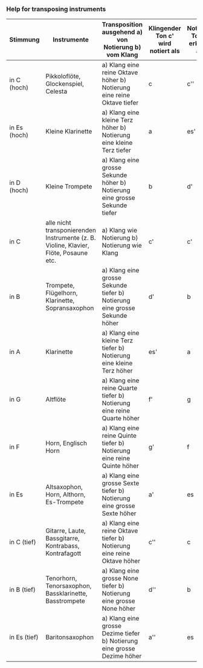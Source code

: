 ### Help for transposing instruments

| Stimmung | Instrumente | Transposition ausgehend a) von Notierung b) vom Klang | Klingender Ton c' wird notiert als | Notierter Ton c' erklingt als |
| --- | --- | --- | --- | --- |
| in C (hoch) | Pikkoloflöte, Glockenspiel, Celesta | a) Klang eine reine Oktave höher b) Notierung eine reine Oktave tiefer | c | c'' |
| in Es (hoch) | Kleine Klarinette | a) Klang eine kleine Terz höher b) Notierung eine kleine Terz tiefer | a | es' |
| in D (hoch) | Kleine Trompete | a) Klang eine grosse Sekunde höher b) Notierung eine grosse Sekunde tiefer | b | d' |
| in C | alle nicht transponierenden Instrumente (z. B. Violine, Klavier, Flöte, Posaune etc. | a) Klang wie Notierung b) Notierung wie Klang | c' | c' |
| in B | Trompete, Flügelhorn, Klarinette, Sopransaxophon | a) Klang eine grosse Sekunde tiefer b) Notierung eine grosse Sekunde höher | d' | b |
| in A | Klarinette | a) Klang eine kleine Terz tiefer b) Notierung eine kleine Terz höher | es' | a |
| in G | Altflöte | a) Klang eine reine Quarte tiefer b) Notierung eine reine Quarte höher | f' | g |
| in F | Horn, Englisch Horn | a) Klang eine reine Quinte tiefer b) Notierung eine reine Quinte höher | g' | f |
| in Es | Altsaxophon, Horn, Althorn, Es-Trompete | a) Klang eine grosse Sexte tiefer b) Notierung eine grosse Sexte höher | a' | es |
| in C (tief) | Gitarre, Laute, Bassgitarre, Kontrabass, Kontrafagott | a) Klang eine reine Oktave tiefer b) Notierung eine reine Oktave höher | c'' | c |
| in B (tief) | Tenorhorn, Tenorsaxophon, Bassklarinette, Basstrompete | a) Klang eine grosse None tiefer b) Notierung eine grosse None höher | d'' | b |
| in Es (tief) | Baritonsaxophon | a) Klang eine grosse Dezime tiefer b) Notierung eine grosse Dezime höher | a'' | es |
